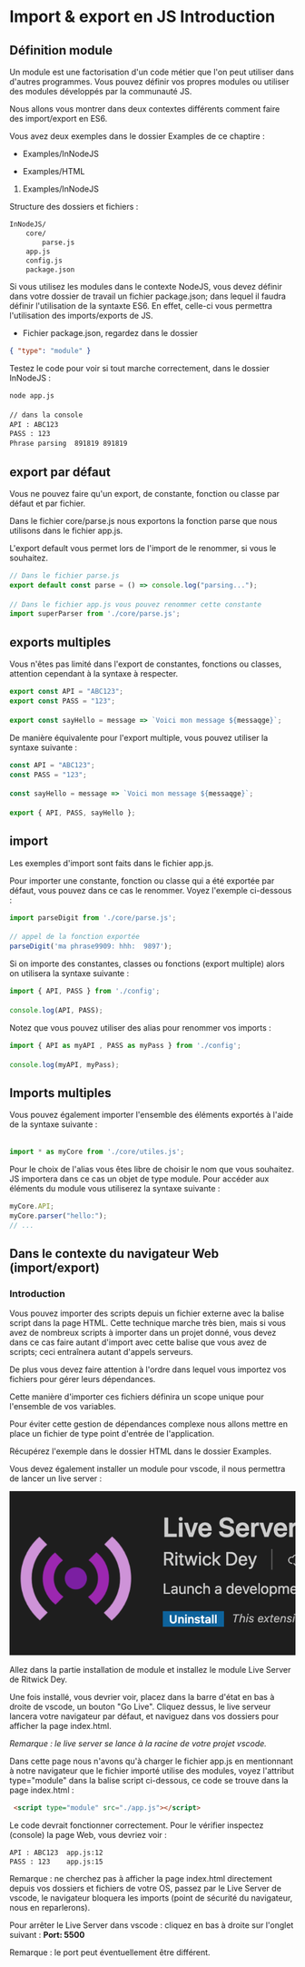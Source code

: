 # Import & export en JS Introduction

## Définition module

Un module est une factorisation d'un code métier que l'on peut utiliser dans d'autres programmes. Vous pouvez définir vos propres modules ou utiliser des modules développés par la communauté JS.

Nous allons vous montrer dans deux contextes différents comment faire des import/export en ES6.

Vous avez deux exemples dans le dossier Examples de ce chaptire :

- Examples/InNodeJS

- Examples/HTML

1. Examples/InNodeJS

Structure des dossiers et fichiers :

```text
InNodeJS/
    core/
        parse.js
    app.js
    config.js
    package.json
```

Si vous utilisez les modules dans le contexte NodeJS, vous devez définir dans votre dossier de travail un fichier package.json; dans lequel il faudra définir l'utilisation de la syntaxte ES6. En effet, celle-ci vous permettra l'utilisation des imports/exports de JS.

- Fichier package.json, regardez dans le dossier

```json
{ "type": "module" }
```

Testez le code pour voir si tout marche correctement, dans le dossier InNodeJS :

```bash
node app.js

// dans la console
API : ABC123
PASS : 123
Phrase parsing  891819 891819
```

## export par défaut

Vous ne pouvez faire qu'un export, de constante, fonction ou classe par défaut et par fichier.

Dans le fichier core/parse.js nous exportons la fonction parse que nous utilisons dans le fichier app.js.

L'export default vous permet lors de l'import de le renommer, si vous le souhaitez.

```js
// Dans le fichier parse.js
export default const parse = () => console.log("parsing...");

// Dans le fichier app.js vous pouvez renommer cette constante
import superParser from './core/parse.js';
``` 

## exports multiples

Vous n'êtes pas limité dans l'export de constantes, fonctions ou classes, attention cependant à la syntaxe à respecter.

```js
export const API = "ABC123";
export const PASS = "123";

export const sayHello = message => `Voici mon message ${messaqge}`;
```

De manière équivalente pour l'export multiple, vous pouvez utiliser la syntaxe suivante :

```js
const API = "ABC123";
const PASS = "123";

const sayHello = message => `Voici mon message ${messaqge}`;

export { API, PASS, sayHello };
```

## import 

Les exemples d'import sont faits dans le fichier app.js.

Pour importer une constante, fonction ou classe qui a été exportée par défaut, vous pouvez dans ce cas le renommer. Voyez l'exemple ci-dessous :

```js
import parseDigit from './core/parse.js';

// appel de la fonction exportée
parseDigit('ma phrase9909: hhh:  9897');
```

Si on importe des constantes, classes ou fonctions (export multiple) alors on utilisera la syntaxe suivante :

```js
import { API, PASS } from './config';

console.log(API, PASS);
```

Notez que vous pouvez utiliser des alias pour renommer vos imports :

```js
import { API as myAPI , PASS as myPass } from './config';

console.log(myAPI, myPass);
```

## Imports multiples

Vous pouvez également importer l'ensemble des éléments exportés à l'aide de la syntaxe suivante :

```js

import * as myCore from './core/utiles.js';

```

Pour le choix de l'alias vous êtes libre de choisir le nom que vous souhaitez. JS importera dans ce cas un objet de type module. Pour accéder aux éléments du module vous utiliserez la syntaxe suivante :

```js
myCore.API;
myCore.parser("hello:");
// ...
```

## Dans le contexte du navigateur Web (import/export)

### Introduction

Vous pouvez importer des scripts depuis un fichier externe avec la balise script dans la page HTML. Cette technique marche très bien, mais si vous avez de nombreux scripts à importer dans un projet donné, vous devez dans ce cas faire autant d'import avec cette balise que vous avez de scripts; ceci entraînera autant d'appels serveurs.

De plus vous devez faire attention à l'ordre dans lequel vous importez vos fichiers pour gérer leurs dépendances.

Cette manière d'importer ces fichiers définira un scope unique pour l'ensemble de vos variables.

Pour éviter cette gestion de dépendances complexe nous allons mettre en place un fichier de type point d'entrée de l'application.

Récupérez l'exemple dans le dossier HTML dans le dossier Examples.

Vous devez également installer un module pour vscode, il nous permettra de lancer un live server :

![livereload](images/liveServer.png)

Allez dans la partie installation de module et installez le module Live Server de Ritwick Dey.

Une fois installé, vous devrier voir, placez dans la barre d'état en bas à droite de vscode, un bouton "Go Live". Cliquez dessus, le live serveur lancera votre navigateur par défaut, et naviguez dans vos dossiers pour afficher la page index.html.

*Remarque : le live server se lance à la racine de votre projet vscode.*

Dans cette page nous n'avons qu'à charger le fichier app.js en mentionnant à notre navigateur que le fichier importé utilise des modules, voyez l'attribut type="module" dans la balise script ci-dessous, ce code se trouve dans la page index.html : 

```html
 <script type="module" src="./app.js"></script>
 ```
 Le code devrait fonctionner correctement. Pour le vérifier inspectez (console) la page Web, vous devriez voir :

```text
API : ABC123  app.js:12 
PASS : 123    app.js:15 
```

Remarque : ne cherchez pas à afficher la page index.html directement depuis vos dossiers et fichiers de votre OS, passez par le Live Server de vscode, le navigateur bloquera les imports (point de sécurité du navigateur, nous en reparlerons).

Pour arrêter le Live Server dans vscode : cliquez en bas à droite sur l'onglet suivant :
**Port: 5500**

Remarque : le port peut éventuellement être différent.

